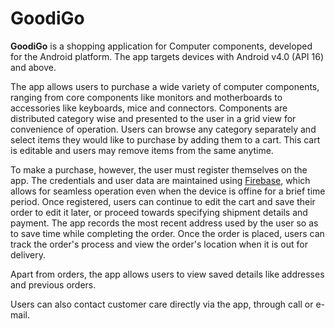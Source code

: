 # GoodiGo

**GoodiGo** is a shopping application for Computer components, developed for the Android platform. The app targets devices with Android v4.0 (API 16) and above.

The app allows users to purchase a wide variety of computer components, ranging from core components like monitors and motherboards to accessories like keyboards, mice and connectors. Components are distributed category wise and presented to the user in a grid view for convenience of operation. Users can browse any category separately and select items they would like to purchase by adding them to a cart. This cart is editable and users may remove items from the same anytime.

To make a purchase, however, the user must register themselves on the app. The credentials and user data are maintained using [Firebase](https://firebase.google.com/), which allows for seamless operation even when the device is offine for a brief time period. Once registered, users can continue to edit the cart and save their order to edit it later, or proceed towards specifying shipment details and payment. The app records the most recent address used by the user so as to save time while completing the order. Once the order is placed, users can track the order's process and view the order's location when it is out for delivery. 

Apart from orders, the app allows users to view saved details like addresses and previous orders.

Users can also contact customer care directly via the app, through call or e-mail. 
